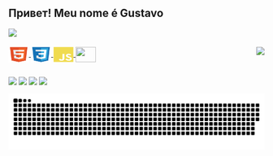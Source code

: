 ## Привет! Meu nome é Gustavo
 <div>
  <a href="https://github.com/gstPeres">
  <img height="180em" src="https://github-readme-stats.vercel.app/api?username=gstPeres&show_icons=true&theme=gruvbox&include_all_commits=true&count_private=true"/>
</div>
<div style="display: inline_block"><br>
  <img align="center"  height="30" width="40" src="https://raw.githubusercontent.com/devicons/devicon/master/icons/html5/html5-original.svg">
  <img align="center"  height="30" width="40" src="https://raw.githubusercontent.com/devicons/devicon/master/icons/css3/css3-original.svg">
  <img align="center"  height="30" width="40" src="https://raw.githubusercontent.com/devicons/devicon/master/icons/javascript/javascript-plain.svg">
  <img align="center"  height="30" width="40" src="https://cdn.worldvectorlogo.com/logos/solidity.svg">
  <img align="right" src="https://media.tenor.com/images/b562ddcfb131e962f9dfa01bd32a30d1/tenor.gif">
</div>
  
  ##
 
<div> 
  <a href="https://www.linkedin.com/in/gustavo-peres-de-oliveira-905b51205/" target="_blank"><img src="https://img.shields.io/badge/-LinkedIn-%230077B5?style=for-the-badge&logo=linkedin&logoColor=white" target="_blank"></a>
  <a href="https://instagram.com/gstPeres" target="_blank"><img src="https://img.shields.io/badge/-Instagram-%23E4405F?style=for-the-badge&logo=instagram&logoColor=white" target="_blank"></a>
  <a href="https://www.fiverr.com/users/gu0liveira" target="_blank"><img src="https://img.shields.io/badge/FIVERR-1DBF73?style=for-the-badge&logo=fiverr&logoColor=white" target="_blank"></a> 
  <a href = "mailto:gustavo.oliveirasp@hotmail.com"><img src="https://img.shields.io/badge/-Email-%23333?style=for-the-badge&logo=gmail&logoColor=white" target="_blank"></a>
  
 
  ![Snake animation](https://github.com/gstPeres/gstPeres/blob/output/github-contribution-grid-snake.svg)
 
</div>
